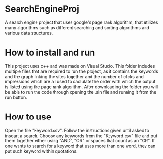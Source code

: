 # SearchEngineProj
A search engine project that uses google's page rank algorithm, that utilizes many algorithms such as different searching and sorting algorithms and various data structures.

# How to install and run
This project uses c++ and was made on Visual Studio.
This folder includes multiple files that are required to run the project, as it contains the keywords and the graph linking the sites together and the number of clicks and impressions which are all used to caclulate the order with which the output is listed using the page rank algorithm.
After downloading the folder you will be able to run the code through opening the .sln file and running it from the run button.

# How to use
Open the file "Keyword.csv".
Follow the instructions given until asked to inseart a search.
Choose any keywords from the "Keyword.csv" file and put them together either using "AND", "OR" or spaces that count as an "OR".
If one wants to search for a keyword that uses more than one word, they can put such keyword within quotations.

